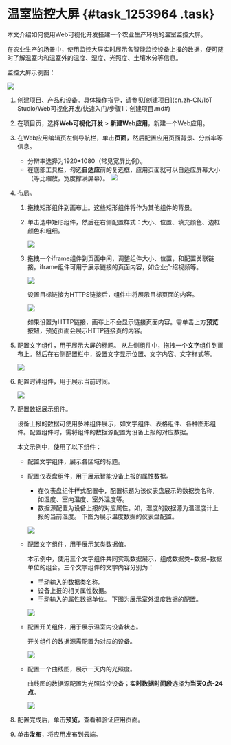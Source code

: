# 温室监控大屏 {#task_1253964 .task}

本文介绍如何使用Web可视化开发搭建一个农业生产环境的温室监控大屏。

在农业生产的场景中，使用监控大屏实时展示各智能监控设备上报的数据，便可随时了解温室内和温室外的温度、湿度、光照度、土壤水分等信息。

监控大屏示例图：

![](http://static-aliyun-doc.oss-cn-hangzhou.aliyuncs.com/assets/img/895678/156524680552199_zh-CN.png)

1.  创建项目、产品和设备。具体操作指导，请参见[创建项目](cn.zh-CN/IoT Studio/Web可视化开发/快速入门/步骤1：创建项目.md#)
2.  在项目页，选择**Web可视化开发** \> **新建Web应用**，新建一个Web应用。
3.  在Web应用编辑页左侧导航栏，单击**页面**，然后配置应用页面背景、分辨率等信息。 

    -   分辨率选择为1920\*1080（常见宽屏比例）。
    -   在底部工具栏，勾选**自适应**前的复选框，应用页面就可以自适应屏幕大小（等比缩放，宽度撑满屏幕）。
    ![](http://static-aliyun-doc.oss-cn-hangzhou.aliyuncs.com/assets/img/1000815/156524680552211_zh-CN.png)

4.  布局。 
    1.  拖拽矩形组件到画布上。这些矩形组件将作为其他组件的背景。
    2.  单击选中矩形组件，然后在右侧配置样式：大小、位置、填充颜色、边框颜色和粗细。 

        ![](http://static-aliyun-doc.oss-cn-hangzhou.aliyuncs.com/assets/img/1000815/156524680652213_zh-CN.png)

    3.  拖拽一个iframe组件到页面中间，调整组件大小、位置，和配置关联链接。iframe组件可用于展示链接的页面内容，如企业介绍视频等。 

        ![](http://static-aliyun-doc.oss-cn-hangzhou.aliyuncs.com/assets/img/1000815/156524680652214_zh-CN.png)

        设置目标链接为HTTPS链接后，组件中将展示目标页面的内容。

        ![](http://static-aliyun-doc.oss-cn-hangzhou.aliyuncs.com/assets/img/1000815/156524680652327_zh-CN.png)

        如果设置为HTTP链接，画布上不会显示链接页面内容。需单击上方**预览**按钮，预览页面会展示HTTP链接页的内容。

5.  配置文字组件，用于展示大屏的标题。 从左侧组件中，拖拽一个**文字**组件到画布上。然后在右侧配置栏中，设置文字显示位置、文字内容、文字样式等。

    ![](http://static-aliyun-doc.oss-cn-hangzhou.aliyuncs.com/assets/img/1000815/156524680652321_zh-CN.png)

6.  配置时钟组件，用于展示当前时间。 

    ![](http://static-aliyun-doc.oss-cn-hangzhou.aliyuncs.com/assets/img/1000815/156524680752322_zh-CN.png)

7.  配置数据展示组件。 

    设备上报的数据可使用多种组件展示，如文字组件、表格组件、各种图形组件。配置组件时，需将组件的数据源配置为设备上报的对应数据。

    本文示例中，使用了以下组件：

    -   配置文字组件，展示各区域的标题。
    -   配置仪表盘组件，用于展示智能设备上报的属性数据。

        -   在仪表盘组件样式配置中，配置标题为该仪表盘展示的数据类名称，如湿度、室内温度、室外温度等。
        -   数据源配置为设备上报的对应属性。如，湿度的数据源为温湿度计上报的当前湿度。
        下图为展示温度数据的仪表盘配置。

        ![](http://static-aliyun-doc.oss-cn-hangzhou.aliyuncs.com/assets/img/1000815/156524680752323_zh-CN.png)

    -   配置文字组件，用于展示某类数据值。

        本示例中，使用三个文字组件共同实现数据展示，组成数据类+数据+数据单位的组合。三个文字组件的文字内容分别为：

        -   手动输入的数据类名称。
        -   设备上报的相关属性数据。
        -   手动输入的属性数据单位。
        下图为展示室外温度数据的配置。

        ![](http://static-aliyun-doc.oss-cn-hangzhou.aliyuncs.com/assets/img/1000815/156524680752324_zh-CN.png)

    -   配置开关组件，用于展示温室内设备状态。

        开关组件的数据源需配置为对应的设备。

        ![](http://static-aliyun-doc.oss-cn-hangzhou.aliyuncs.com/assets/img/1000815/156524680852325_zh-CN.png)

    -   配置一个曲线图，展示一天内的光照度。

        曲线图的数据源配置为光照监控设备；**实时数据时间段**选择为**当天0点-24点**。

        ![](http://static-aliyun-doc.oss-cn-hangzhou.aliyuncs.com/assets/img/1000815/156524680852326_zh-CN.png)

8.  配置完成后，单击**预览**，查看和验证应用页面。
9.  单击**发布**，将应用发布到云端。

